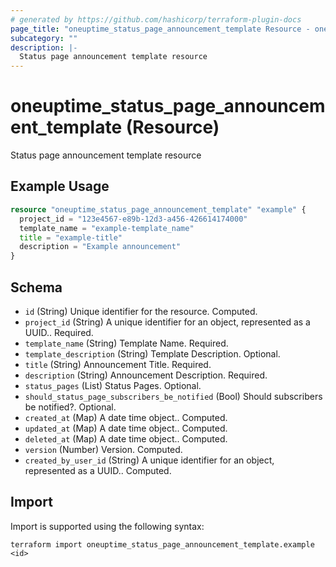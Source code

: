 ```yaml
---
# generated by https://github.com/hashicorp/terraform-plugin-docs
page_title: "oneuptime_status_page_announcement_template Resource - oneuptime"
subcategory: ""
description: |-
  Status page announcement template resource
---
```


# oneuptime_status_page_announcement_template (Resource)

Status page announcement template resource

## Example Usage

```terraform
resource "oneuptime_status_page_announcement_template" "example" {
  project_id = "123e4567-e89b-12d3-a456-426614174000"
  template_name = "example-template_name"
  title = "example-title"
  description = "Example announcement"
}
```

## Schema

- `id` (String) Unique identifier for the resource. Computed.
- `project_id` (String) A unique identifier for an object, represented as a UUID.. Required.
- `template_name` (String) Template Name. Required.
- `template_description` (String) Template Description. Optional.
- `title` (String) Announcement Title. Required.
- `description` (String) Announcement Description. Required.
- `status_pages` (List) Status Pages. Optional.
- `should_status_page_subscribers_be_notified` (Bool) Should subscribers be notified?. Optional.
- `created_at` (Map) A date time object.. Computed.
- `updated_at` (Map) A date time object.. Computed.
- `deleted_at` (Map) A date time object.. Computed.
- `version` (Number) Version. Computed.
- `created_by_user_id` (String) A unique identifier for an object, represented as a UUID.. Computed.

## Import

Import is supported using the following syntax:

```shell
terraform import oneuptime_status_page_announcement_template.example <id>
```
